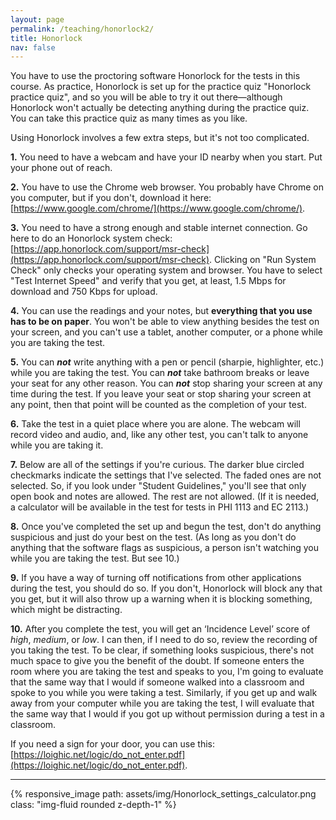 ```yaml
---
layout: page
permalink: /teaching/honorlock2/
title: Honorlock
nav: false
---
```



You have to use the proctoring software Honorlock for the tests in this course. As practice, Honorlock is set up for the practice quiz "Honorlock practice quiz", and so you will be able to try it out there—although Honorlock won't actually be detecting anything during the practice quiz. You can take this practice quiz as many times as you like.

Using Honorlock involves a few extra steps, but it's not too complicated.

**1.** You need to have a webcam and have your ID nearby when you start. Put your phone out of reach.

**2.** You have to use the Chrome web browser. You probably have Chrome on you computer, but if you don't, download it here: [https://www.google.com/chrome/](https://www.google.com/chrome/).

**3.** You need to have a strong enough and stable internet connection. Go here to do an Honorlock system check: [https://app.honorlock.com/support/msr-check](https://app.honorlock.com/support/msr-check). Clicking on "Run System Check" only checks your operating system and browser. You have to select "Test Internet Speed" and verify that you get, at least, 1.5 Mbps for download and 750 Kbps for upload.

**4.** You can use the readings and your notes, but **everything that you use has to be on paper**. You won't be able to view anything besides the test on your screen, and you can't use a tablet, another computer, or a phone while you are taking the test.

**5.** You can **_not_** write anything with a pen or pencil (sharpie, highlighter, etc.) while you are taking the test. You can **_not_** take bathroom breaks or leave your seat for any other reason. You can **_not_** stop sharing your screen at any time during the test. If you leave your seat or stop sharing your screen at any point, then that point will be counted as the completion of your test.

**6.** Take the test in a quiet place where you are alone. The webcam will record video and audio, and, like any other test, you can't talk to anyone while you are taking it.

**7.** Below are all of the settings if you're curious. The darker blue circled checkmarks indicate the settings that I've selected. The faded ones are not selected. So, if you look under "Student Guidelines," you'll see that only open book and notes are allowed. The rest are not allowed. (If it is needed, a calculator will be available in the test for tests in PHI 1113 and EC 2113.)

**8.** Once you've completed the set up and begun the test, don't do anything suspicious and just do your best on the test. (As long as you don't do anything that the software flags as suspicious, a person isn't watching you while you are taking the test. But see 10.)

**9.** If you have a way of turning off notifications from other applications during the test, you should do so. If you don't, Honorlock will block any that you get, but it will also throw up a warning when it is blocking something, which might be distracting. 

**10.** After you complete the test, you will get an ‘Incidence Level’ score of _high_, _medium_, or _low_. I can then, if I need to do so, review the recording of you taking the test. To be clear, if something looks suspicious, there's not much space to give you the benefit of the doubt. If someone enters the room where you are  taking the test and speaks to you, I'm going to evaluate that the same way that I would if someone walked into a classroom and spoke to you while you were taking a test. Similarly, if you get up and walk away from your computer while you are taking the test, I will evaluate that the same way that I would if you got up without permission during a test in a classroom. 

If you need a sign for your door, you can use this: [https://loighic.net/logic/do_not_enter.pdf](https://loighic.net/logic/do_not_enter.pdf).

<hr>
<div class="container">
<div class="row">
	<div class="col-lg-12">
		{% responsive_image path: assets/img/Honorlock_settings_calculator.png class: "img-fluid rounded z-depth-1" %}
	</div>
</div>
<div class="caption">
</div>
</div>